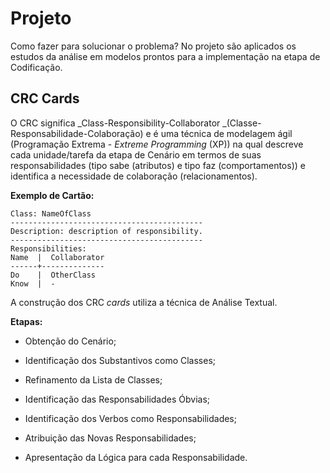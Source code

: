 # Projeto

Como fazer para solucionar o problema? No projeto são aplicados os estudos da análise em modelos prontos para a implementação na etapa de Codificação.

## CRC Cards

O CRC significa _Class-Responsibility-Collaborator _\(Classe-Responsabilidade-Colaboração\) e é uma técnica de modelagem ágil \(Programação Extrema - _Extreme Programming_ \(XP\)\) na qual descreve cada unidade\/tarefa da etapa de Cenário em termos de suas responsabilidades \(tipo sabe \(atributos\) e tipo faz \(comportamentos\)\) e identifica a necessidade de colaboração \(relacionamentos\).

**Exemplo de Cartão:**

```
Class: NameOfClass
-------------------------------------------
Description: description of responsibility.
-------------------------------------------
Responsibilities:
Name  |  Collaborator
------+--------------
Do    |  OtherClass
Know  |  -
```

A construção dos CRC _cards_ utiliza a técnica de Análise Textual.

**Etapas:**

* Obtenção do Cenário;

* Identificação dos Substantivos como Classes;

* Refinamento da Lista de Classes;

* Identificação das Responsabilidades Óbvias;

* Identificação dos Verbos como Responsabilidades;

* Atribuição das Novas Responsabilidades;

* Apresentação da Lógica para cada Responsabilidade.


